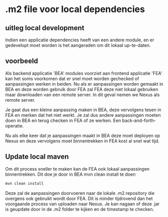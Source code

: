 # .m2 file voor local dependencies

## uitleg local development
Indien een applicatie dependencies heeft van een andere module, en er gedevelopt moet 
worden is het aangeraden om dit lokaal up-te-daten.

## voorbeeld 
Als backend applicatie 'BEA' modules voorziet aan frontend applicatie 'FEA' kan het soms 
voorkomen dat er snel moet worden gechecked of aanpassingen werken in beiden. 
Nu als er aanpassingen worden gemaakt in BEA en deze worden gebruik door 
FEA zal FEA deze niet lokaal gebruiken maar downloaden van een remote server. 
In dit geval nemen we Nexus als remote server. 

Je gaat dus een kleine aanpassing maken in BEA, deze vervolgens tesen in FEA en merken 
dat het niet werkt. Je zal dus andere aanpassingen moeten doen in BEA en terug checken in 
FEA of ze werken. Een back-and-forth-operatie. 

Nu als elke keer dat je aanpassingen maakt in BEA deze moet deployen op Nexus en deze 
vervolgens moet binnentrekken in FEA kost al snel wat tijd. 

## Update local maven 
Om dit process sneller te maken kan de FEA ook lokaal aanpassingen binnentrekken. 
Dit doe je door in BEA mvn clean install te doen

```bash
mvn clean install
```

Deze zal de aanpassingen doorvoeren naar de lokale .m2 repository die overgens ook gebruikt wordt 
door FEA. Dit is minder tijdrovend dan het voorgaande process van uploaden naar Nexus. 
Je kan nagaan of deze .jar is geupdate door in de .m2 folder te kijken en de timestamp te checken. 


